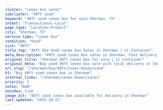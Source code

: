 ```yaml
---
cluster: "conex box sales"
subcluster: "40ft used"
keyword: "40ft used conex box for sale Sherman, TX"
intent: "Transactional-Local"
page_type: "Location-Product"
city: "Sherman, TX"
service_type: "conex box"
condition: "Used"
size: "40ft"
title_tag: "40ft 6ka Used conex box Sales in Sherman | LC Container"
meta_description: "40ft used conex box sales in Sherman. Fast delivery, competitive pricing. Serving conex boxes area. Quote ID: ML0. Call (214) 524-4168 for your free quote today."
original_title: "Sherman 40ft conex box for sale | LC Container"
original_meta: "Buy used 40ft conex box sale with local delivery in Sherman, TX. LC Container — local Since 2003. Request a fast quote today."
url_slug: "/sherman/buy/40ft/conex-boxes/used"
h1: "Buy 40ft used conex box in Sherman"
internal_links: "/sherman/conex-boxes/sales"
priority: 3
notes: "NaN"
noindex: true
image_alt: "40ft used conex box available for delivery in Sherman"
last_updated: "2025-10-21"
---
```


<!-- TODO: Add unique city/inventory copy, images, and internal links here. -->
